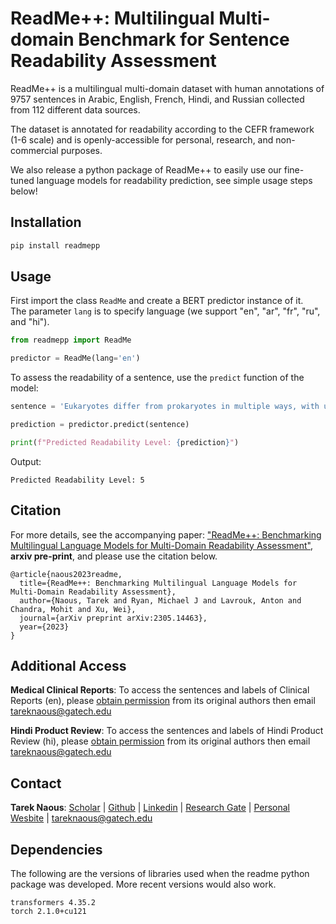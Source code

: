 # ReadMe++: Multilingual Multi-domain Benchmark for Sentence Readability Assessment

ReadMe++ is a multilingual multi-domain dataset with human annotations of 9757 sentences in Arabic, English, French, Hindi, and Russian collected from 112 different data sources.

The dataset is annotated for readability according to the CEFR framework (1-6 scale) and is openly-accessible for personal, research, and non-commercial purposes.

We also release a python package of ReadMe++ to easily use our fine-tuned language models for readability prediction, see simple usage steps below!

## Installation

```python
pip install readmepp
```

## Usage

First import the class ```ReadMe``` and create a BERT predictor instance of it.\
The parameter ```lang``` is to specify language (we support "en", "ar", "fr", "ru", and "hi").

```python
from readmepp import ReadMe

predictor = ReadMe(lang='en')
```

To assess the readability of a sentence, use the ```predict``` function of the model:

```python
sentence = 'Eukaryotes differ from prokaryotes in multiple ways, with unique biochemical pathways such as sterane synthesis.'

prediction = predictor.predict(sentence)

print(f"Predicted Readability Level: {prediction}")
```

Output:
```
Predicted Readability Level: 5
```


## Citation
For more details, see the accompanying paper: ["ReadMe++: Benchmarking Multilingual Language Models for Multi-Domain Readability Assessment"](https://arxiv.org/abs/2305.14463), **arxiv pre-print**, and please use the citation below.

```
@article{naous2023readme,
  title={ReadMe++: Benchmarking Multilingual Language Models for Multi-Domain Readability Assessment},
  author={Naous, Tarek and Ryan, Michael J and Lavrouk, Anton and Chandra, Mohit and Xu, Wei},
  journal={arXiv preprint arXiv:2305.14463},
  year={2023}
}
```

## Additional Access
**Medical Clinical Reports**: To access the sentences and labels of Clinical Reports (en), please [obtain permission](https://www.i2b2.org/NLP/DataSets/) from its original authors then email tareknaous@gatech.edu

**Hindi Product Review**: To access the sentences and labels of Hindi Product Review (hi), please [obtain permission](https://docs.google.com/forms/d/e/1FAIpQLSekp8FJzlPIKBghMSuyewOb5ZmBFmWrsLz3V_qcLqUxsCOGfg/viewform) from its original authors then email tareknaous@gatech.edu

## Contact
**Tarek Naous**: [Scholar](https://scholar.google.com/citations?user=ImyLv44AAAAJ&hl=en) | [Github](https://github.com/tareknaous?tab=repositories) |
[Linkedin](https://www.linkedin.com/in/tareknaous/) |  [Research Gate](https://www.researchgate.net/profile/Tarek_Naous?ev=hdr_xprf) | [Personal Wesbite](https://www.sites.google.com/view/tareknaous)
| tareknaous@gatech.edu

## Dependencies
The following are the versions of libraries used when the readme python package was developed.  More recent versions would also work.

```
transformers 4.35.2
torch 2.1.0+cu121
```
